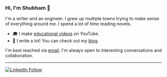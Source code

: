 ### Hi, I'm Shubham 👋

<!--
**chiphuyen/chiphuyen** is a ✨ _special_ ✨ repository because its `README.md` (this file) appears on your GitHub profile.
-->

I'm a writer and an engineer. I grew up multiple towns trying to make sense of everything around me. I spend a lot of time reading novels.

- 🎓 I make [educational videos](https://www.youtube.com/@shubhamingale) on YouTube.
- 📝 I write a lot! You can check out my [blog](https://shubhamingaleiitb.github.io/shubham_blog/).

I'm best reached via [email](shubhamingale2303@gmail.com). I'm always open to interesting conversations and collaboration.


---
[![LinkedIn Follow](https://img.shields.io/linkedin/follow/ingale-shubham?label=Follow&style=social)](https://www.linkedin.com/in/ingale-shubham/)
<!--
**shubhamingaleiitb/shubhamingaleiitb** is a ✨ _special_ ✨ repository because its `README.md` (this file) appears on your GitHub profile.

Here are some ideas to get you started:

- 🔭 I’m currently working on ...
- 🌱 I’m currently learning ...
- 👯 I’m looking to collaborate on ...
- 🤔 I’m looking for help with ...
- 💬 Ask me about ...
- 📫 How to reach me: ...
- 😄 Pronouns: ...
- ⚡ Fun fact: ...
-->
